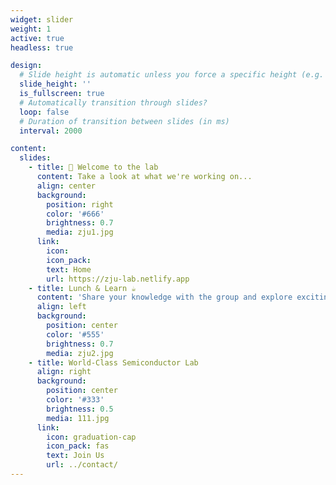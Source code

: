 ```yaml
---
widget: slider
weight: 1
active: true
headless: true

design:
  # Slide height is automatic unless you force a specific height (e.g. '400px')
  slide_height: ''
  is_fullscreen: true
  # Automatically transition through slides?
  loop: false
  # Duration of transition between slides (in ms)
  interval: 2000

content:
  slides:
    - title: 👋 Welcome to the lab
      content: Take a look at what we're working on...
      align: center
      background:
        position: right
        color: '#666'
        brightness: 0.7
        media: zju1.jpg
      link:
        icon: 
        icon_pack: 
        text: Home
        url: https://zju-lab.netlify.app
    - title: Lunch & Learn ☕️
      content: 'Share your knowledge with the group and explore exciting new topics together!'
      align: left
      background:
        position: center
        color: '#555'
        brightness: 0.7
        media: zju2.jpg
    - title: World-Class Semiconductor Lab
      align: right
      background:
        position: center
        color: '#333'
        brightness: 0.5
        media: 111.jpg
      link:
        icon: graduation-cap
        icon_pack: fas
        text: Join Us
        url: ../contact/
---
```

